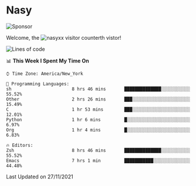 # Nasy

<!--
<p align="center">
<img height="200" src="https://github-readme-stats.vercel.app/api?username=nasyxx&count_private=true&show_icons=true&theme=dracula&include_all_commits=true"/>
<img height="200" src="https://github-readme-stats.vercel.app/api/top-langs/?username=nasyxx&theme=dracula&hide=html,jupyter+notebook&count_private=true&show_icons=true"/>
</p>

  
----------------
-->

![Sponsor](https://img.shields.io/static/v1.svg?label=Sponsor&message=%E2%9D%A4&logo=GitHub&style=flat&color=pink)
 
Welcome, the ![nasyxx visitor counter](https://count.getloli.com/get/@nasyxx?theme=rule34)th vistor!
 
<!--START_SECTION:waka-->
![Lines of code](https://img.shields.io/badge/From%20Hello%20World%20I%27ve%20Written-5.4%20million%20lines%20of%20code-blue)

📊 **This Week I Spent My Time On** 

```text
⌚︎ Time Zone: America/New_York

💬 Programming Languages: 
sh                       8 hrs 46 mins       ██████████████░░░░░░░░░░░   55.52% 
Other                    2 hrs 26 mins       ███░░░░░░░░░░░░░░░░░░░░░░   15.49% 
C                        1 hr 53 mins        ███░░░░░░░░░░░░░░░░░░░░░░   12.01% 
Python                   1 hr 6 mins         █░░░░░░░░░░░░░░░░░░░░░░░░   6.97% 
Org                      1 hr 4 mins         █░░░░░░░░░░░░░░░░░░░░░░░░   6.83%

🔥 Editors: 
Zsh                      8 hrs 46 mins       ██████████████░░░░░░░░░░░   55.52% 
Emacs                    7 hrs 1 min         ███████████░░░░░░░░░░░░░░   44.48%

```


 Last Updated on 27/11/2021
<!--END_SECTION:waka-->

<!-- ![visitors](https://visitor-badge.laobi.icu/badge?page_id=nasyxx.nasyxx) -->
